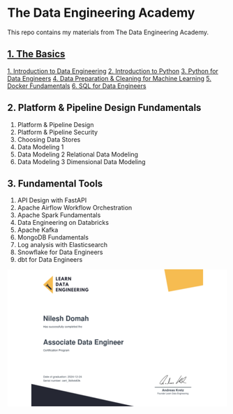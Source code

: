 # The Data Engineering Academy
This repo contains my materials from The Data Engineering Academy.

## [1. The Basics](https://github.com/ndomah/1.-The-Basics/tree/main)
[1. Introduction to Data Engineering](https://github.com/ndomah/1.-The-Basics/tree/main/1.%20Introduction%20to%20Data%20Engineering)
[2. Introduction to Python](https://github.com/ndomah/1.-The-Basics/tree/main/2.%20Introduction%20to%20Python)
[3. Python for Data Engineers](https://github.com/ndomah/1.-The-Basics/tree/main/3.%20Python%20for%20Data%20Engineers)
[4. Data Preparation & Cleaning for Machine Learning](https://github.com/ndomah/1.-The-Basics/tree/main/4.%20Data%20Preparation%20%26%20Cleaning%20for%20Machine%20Learning)
[5. Docker Fundamentals](https://github.com/ndomah/1.-The-Basics/tree/main/5.%20Docker%20Fundamentals)
[6. SQL for Data Engineers](https://github.com/ndomah/1.-The-Basics/tree/main/6.%20SQL%20for%20Data%20Engineers)

## 2. Platform & Pipeline Design Fundamentals
1. Platform & Pipeline Design
2. Platform & Pipeline Security
3. Choosing Data Stores
4. Data Modeling 1
5. Data Modeling 2 Relational Data Modeling
6. Data Modeling 3 Dimensional Data Modeling

## 3. Fundamental Tools
1. API Design with FastAPI
2. Apache Airflow Workflow Orchestration
3. Apache Spark Fundamentals
4. Data Engineering on Databricks
5. Apache Kafka
6. MongoDB Fundamentals
7. Log analysis with Elasticsearch
8. Snowflake for Data Engineers
9. dbt for Data Engineers

![cert](https://github.com/ndomah/The-Data-Engineering-Academy/blob/main/certificate-of-completion-for-data-engineering-certification.jpg)
